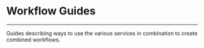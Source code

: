# Workflow Guides

<hr>

Guides describing ways to use the various services in combination to create combined workflows.
